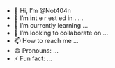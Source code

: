   - 👋 Hi, I’m @Not404n 
-  👀 I’m  int e     r     est   ed in    .           .  .       
- 🌱 I’m currently learning  ...            
- 💞️ I’m looking to collaborate on ...     
- 📫 How to reach me ... 
- 😄 Pronouns: ...
- ⚡ Fun fact: ...

<!---
Not404n/Not404n is a ✨ special ✨ repository because its `README.md` (this file) appears on your GitHub profile.
You can click the Preview link to take a look at your changes.
--->
